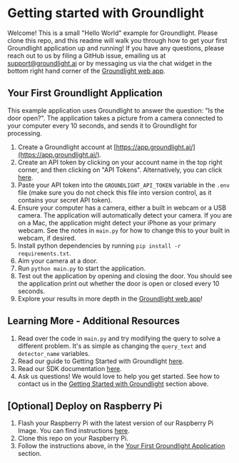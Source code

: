 # Getting started with Groundlight
Welcome! This is a small "Hello World" example for Groundlight. Please clone this repo, and this readme will walk you through how to get your first Groundlight application up and running! If you have any questions, please reach out to us by filing a GitHub issue, emailing us at support@groundlight.ai or by messaging us via the chat widget in the bottom right hand corner of the [Groundlight web app](https://app.groundlight.ai/).

## Your First Groundlight Application
This example application uses Groundlight to answer the question: "Is the door open?". The application takes a picture from a camera connected to your computer every 10 seconds, and sends it to Groundlight for processing. 

1. Create a Groundlight account at [https://app.groundlight.ai/](https://app.groundlight.ai/). 
2. Create an API token by clicking on your account name in the top right corner, and then clicking on "API Tokens". Alternatively, you can click [here](https://app.groundlight.ai/reef/my-account/api-tokens).
3. Paste your API token into the `GROUNDLIGHT_API_TOKEN` variable in the `.env` file (make sure you do not check this file into version control, as it contains your secret API token). 
4. Ensure your computer has a camera, either a built in webcam or a USB camera. The application will automatically detect your camera. If you are on a Mac, the application might detect your iPhone as your primary webcam. See the notes in `main.py` for how to change this to your built in webcam, if desired.
5. Install python dependencies by running `pip install -r requirements.txt`.
6. Aim your camera at a door.
7. Run `python main.py` to start the application.
8. Test out the application by opening and closing the door. You should see the application print out whether the door is open or closed every 10 seconds.
9. Explore your results in more depth in the [Groundlight web app](https://app.groundlight.ai/reef/)!

## Learning More - Additional Resources
1. Read over the code in `main.py` and try modifying the query to solve a different problem. It's as simple as changing the `query_text` and `detector_name` variables.
2. Read our guide to Getting Started with Groundlight [here](https://code.groundlight.ai/python-sdk/docs/getting-started).
3. Read our SDK documentation [here](https://code.groundlight.ai/python-sdk/api-reference-docs/).
4. Ask us questions! We would love to help you get started. See how to contact us in the [Getting Started with Groundlight](#getting-started-with-groundlight) section above.

## [Optional] Deploy on Raspberry Pi
1. Flash your Raspberry Pi with the latest version of our Raspberry Pi Image. You can find instructions [here](https://github.com/groundlight/groundlight-pi-gen?tab=readme-ov-file#groundlight-pi-gen-os-images-for-raspberry-pi-with-groundlight-tools).
2. Clone this repo on your Raspberry Pi.
3. Follow the instructions above, in the [Your First Groundlight Application](#your-first-groundlight-application) section.

